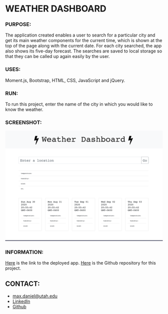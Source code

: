 # WEATHER DASHBOARD

### PURPOSE:
The application created enables a user to search for a particular city and get its main weather components for the current time, which is shown at the top of the page along with the current date. For each city searched, the app also shows its five-day forecast. The searches are saved to local storage so that they can be called up again easily by the user.

### USES:
Moment.js, Bootstrap, HTML, CSS, JavaScript and jQuery.

### RUN:
To run this project, enter the name of the city in which you would like to know the weather.

### SCREENSHOT:
![project screenshot](develop/images/screenshot.png)

### INFORMATION:
[Here](https://maxonemillion.github.io/weather-dashboard) is the link to the deployed app.  [Here](https://github.com/maxonemillion/weather-dashboard "Link to github repository") is the Github repository for this project.

## CONTACT:
* max.daniel@utah.edu
* [LinkedIn](https://www.linkedin.com/in/maximilian-daniel1/ "Link to LinkedIn page")
* [Github](https://github.com/maxonemillion "Link to Github page")
